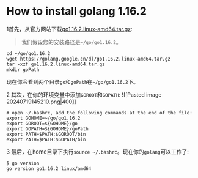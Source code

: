 # How to install golang 1.16.2

1首先，从官方网站下载[go1.16.2.linux-amd64.tar.gz](https://golang.google.cn/dl/go1.16.2.linux-amd64.tar.gz):

> 我们假设您的安装路径是`~/go/go1.16.2`。

```shell
cd ~/go/go1.16.2
wget https://golang.google.cn/dl/go1.16.2.linux-amd64.tar.gz
tar -xzf go1.16.2.linux-amd64.tar.gz
mkdir goPath
```

现在你会看到两个目录`go`和`goPath`在`~/go/go1.16.2`下。

2 其次，在你的环境变量中添加`GOROOT`和`GOPATH`:
![[Pasted image 20240719145210.png|400]]

```shell
# open ~/.bashrc, add the following commands at the end of the file:
export GOHOME=~/go/go1.16.2
export GOROOT=${GOHOME}/go
export GOPATH=${GOHOME}/goPath
export PATH=$PATH:$GOROOT/bin
export PATH=$PATH:$GOPATH/bin
```

3 最后，在home目录下执行`source ~/.bashrc`。现在你的`golang`可以工作了:

```shell
$ go version
go version go1.16.2 linux/amd64
```

